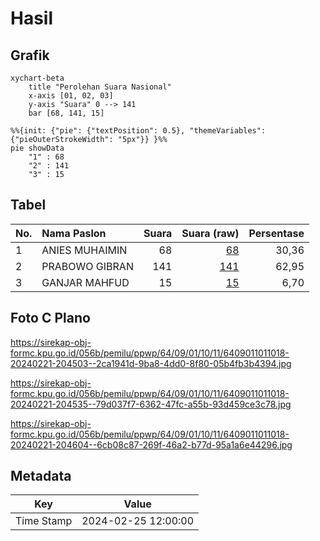 # Hasil

## Grafik

```mermaid
xychart-beta
    title "Perolehan Suara Nasional"
    x-axis [01, 02, 03]
    y-axis "Suara" 0 --> 141
    bar [68, 141, 15]
```

```mermaid
%%{init: {"pie": {"textPosition": 0.5}, "themeVariables": {"pieOuterStrokeWidth": "5px"}} }%%
pie showData
    "1" : 68
    "2" : 141
    "3" : 15
```

## Tabel

| No. | Nama Paslon    | Suara | Suara (raw) | Persentase |
|:--- |:-------------- | -----:| -----------:| ----------:|
| 1   | ANIES MUHAIMIN | 68    | [68][p-1]   | 30,36      |
| 2   | PRABOWO GIBRAN | 141   | [141][p-2]  | 62,95      |
| 3   | GANJAR MAHFUD  | 15    | [15][p-3]   | 6,70       |


[p-1]: https://github.com/gigit-pemilu/pemilu-2024/blob/main/pilpres/hitung-suara/sub/64-kalimantan-timur/sub/09-penajam-paser-utara/sub/01-penajam/sub/1011-penajam/sub/018-tps/sub/paslon-1.txt
[p-2]: https://github.com/gigit-pemilu/pemilu-2024/blob/main/pilpres/hitung-suara/sub/64-kalimantan-timur/sub/09-penajam-paser-utara/sub/01-penajam/sub/1011-penajam/sub/018-tps/sub/paslon-2.txt
[p-3]: https://github.com/gigit-pemilu/pemilu-2024/blob/main/pilpres/hitung-suara/sub/64-kalimantan-timur/sub/09-penajam-paser-utara/sub/01-penajam/sub/1011-penajam/sub/018-tps/sub/paslon-3.txt

## Foto C Plano

https://sirekap-obj-formc.kpu.go.id/056b/pemilu/ppwp/64/09/01/10/11/6409011011018-20240221-204503--2ca1941d-9ba8-4dd0-8f80-05b4fb3b4394.jpg

https://sirekap-obj-formc.kpu.go.id/056b/pemilu/ppwp/64/09/01/10/11/6409011011018-20240221-204535--79d037f7-6362-47fc-a55b-93d459ce3c78.jpg

https://sirekap-obj-formc.kpu.go.id/056b/pemilu/ppwp/64/09/01/10/11/6409011011018-20240221-204604--6cb08c87-269f-46a2-b77d-95a1a6e44296.jpg


## Metadata

| Key        | Value               |
| ---------- | ------------------- |
| Time Stamp | 2024-02-25 12:00:00 |



